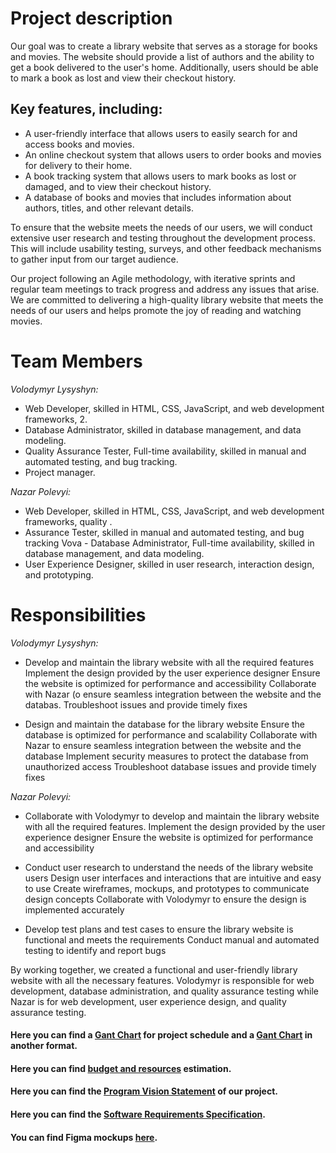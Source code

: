 # Project description

Our goal was to create a library website that serves as a storage for books and movies. The website should provide a list of authors and the ability to get a book delivered to the user's home. Additionally, users should be able to mark a book as lost and view their checkout history.

## Key features, including:

* A user-friendly interface that allows users to easily search for and access books and movies.
* An online checkout system that allows users to order books and movies for delivery to their home.
* A book tracking system that allows users to mark books as lost or damaged, and to view their checkout history.
* A database of books and movies that includes information about authors, titles, and other relevant details.

To ensure that the website meets the needs of our users, we will conduct extensive user research and testing throughout the development process. This will include usability testing, surveys, and other feedback mechanisms to gather input from our target audience.

Our project following an Agile methodology, with iterative sprints and regular team meetings to track progress and address any issues that arise. We are committed to delivering a high-quality library website that meets the needs of our users and helps promote the joy of reading and watching movies.

# Team Members
*Volodymyr Lysyshyn:*
* Web Developer, skilled in HTML, CSS, JavaScript, and web development frameworks, 2. 
*  Database Administrator, skilled in database management, and data modeling.
* Quality Assurance Tester, Full-time availability, skilled in manual and automated testing, and bug tracking.
* Project manager.

*Nazar Polevyi:*
* Web Developer, skilled in HTML, CSS, JavaScript, and web development frameworks, quality .
* Assurance Tester, skilled in manual and automated testing, and bug tracking
Vova - Database Administrator, Full-time availability, skilled in database management, and data modeling.
* User Experience Designer, skilled in user research, interaction design, and prototyping.


# Responsibilities
*Volodymyr Lysyshyn:*
* Develop and maintain the library website with all the required features
Implement the design provided by the user experience designer
Ensure the website is optimized for performance and accessibility
Collaborate with Nazar (o ensure seamless integration between the website and the databas. Troubleshoot issues and provide timely fixes

* Design and maintain the database for the library website
Ensure the database is optimized for performance and scalability
Collaborate with Nazar to ensure seamless integration between the website and the database
Implement security measures to protect the database from unauthorized access
Troubleshoot database issues and provide timely fixes

*Nazar Polevyi:*
* Collaborate with Volodymyr to develop and maintain the library website with all the required features.
Implement the design provided by the user experience designer
Ensure the website is optimized for performance and accessibility


* Conduct user research to understand the needs of the library website users
Design user interfaces and interactions that are intuitive and easy to use
Create wireframes, mockups, and prototypes to communicate design concepts
Collaborate with  Volodymyr to ensure the design is implemented accurately

* Develop test plans and test cases to ensure the library website is functional and meets the requirements
Conduct manual and automated testing to identify and report bugs


By working together, we created a functional and user-friendly library website with all the necessary features. Volodymyr is responsible for web development, database administration, and quality assurance testing while Nazar is for web development, user experience design, and quality assurance testing.


#### Here you can find a [Gant Chart](https://github.com/vov4ik-7/Library/blob/main/Documents/GantCharts/Library%20schedule%20chart.pdf "Gant Chart") for project schedule and a [Gant Chart](https://github.com/vov4ik-7/Library/blob/main/Documents/GantCharts/1.png "Gant Chart") in another format.
#### Here you can find [budget and resources](https://github.com/vov4ik-7/Library/blob/main/Documents/Budget%20and%20resources%20allocation.pdf "budget and resources") estimation.
#### Here you can find the [Program Vision Statement](https://github.com/vov4ik-7/Library/blob/main/Documents/Program%20Vision%20Statement.pdf "Program Vision Statement") of our project.
#### Here you can find the [Software Requirements Specification](https://github.com/vov4ik-7/Library/blob/main/Documents/Software%20Requirements%20Specification.pdf "Software Requirements Specification").
#### You can find Figma mockups [here](https://www.figma.com/file/FksBSmNegs0zqgU31aRTPT/Library?node-id=0%3A1&t=8FrahS0F6APM0QyM-1 "Figma mockups").
 
